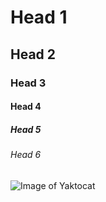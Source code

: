 # Head 1
## Head 2
### Head 3
#### Head 4
##### Head 5
###### Head 6

![Image of Yaktocat](https://octodex.github.com/images/yaktocat.png)
